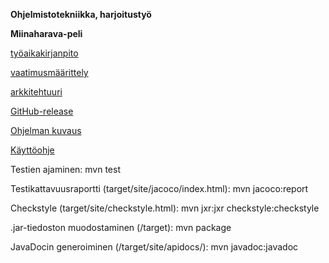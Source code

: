 **Ohjelmistotekniikka, harjoitustyö**

**Miinaharava-peli**


[työaikakirjanpito](https://github.com/UndergroundSea/ot-harjoitustyo/blob/master/dokumentaatio/tyoaikakirjanpito.md)

[vaatimusmäärittely](https://github.com/UndergroundSea/ot-harjoitustyo/blob/master/dokumentaatio/vaatimusmaarittely.md)

[arkkitehtuuri](https://github.com/UndergroundSea/ot-harjoitustyo/blob/master/dokumentaatio/arkkitehtuuri.md)

[GitHub-release](https://github.com/UndergroundSea/ot-harjoitustyo/releases/tag/viikko6)

[Ohjelman kuvaus](https://github.com/UndergroundSea/ot-harjoitustyo/blob/master/dokumentaatio/kuvaus.md)

[Käyttöohje](https://github.com/UndergroundSea/ot-harjoitustyo/blob/master/dokumentaatio/kaytto-ohje.md)



Testien ajaminen: mvn test

Testikattavuusraportti (target/site/jacoco/index.html): mvn jacoco:report

Checkstyle (target/site/checkstyle.html): mvn jxr:jxr checkstyle:checkstyle

.jar-tiedoston muodostaminen (/target): mvn package

JavaDocin generoiminen (/target/site/apidocs/): mvn javadoc:javadoc
